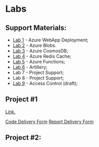 # Labs


## Support Materials:
* [Lab 1](lab1)  - Azure WebApp Deployment;
* [Lab 2](lab2)  - Azure Blobs.
* [Lab 3](lab3)  - Azure CosmosDB;
* [Lab 4](lab4)  - Azure Redis Cache;
* [Lab 5](lab5)  - Azure Functions;
* [Lab 6](lab6)  - Artillery;
*  Lab 7  - Project Support;
*  Lab 8  - Project Support;
*  [Lab 9](lab9)  - Access Control (draft);


## Project #1

  [Link.](proj1)
  
  [Code Delivery Form](https://forms.gle/TNPEi9iVojToEUDQ7) 
  [Report Delivery Form](https://forms.gle/XcXNtuNz62xPP3oq5) 

## Project #2:
